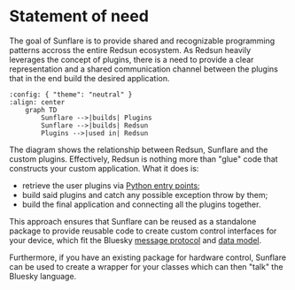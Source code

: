 # Statement of need

The goal of Sunflare is to provide shared and recognizable programming patterns accross the entire Redsun ecosystem.
As Redsun heavily leverages the concept of plugins, there is a need to provide a clear representation and a shared communication channel between the plugins that in the end build the desired application.

```mermaid
:config: { "theme": "neutral" }
:align: center
    graph TD
        Sunflare -->|builds| Plugins
        Sunflare -->|builds| Redsun
        Plugins -->|used in| Redsun
```

The diagram shows the relationship between Redsun, Sunflare and the custom plugins. Effectively, Redsun is nothing more than "glue" code that constructs your custom application. What it does is:

- retrieve the user plugins via [Python entry points];
- build said plugins and catch any possible exception throw by them;
- build the final application and connecting all the plugins together.

This approach ensures that Sunflare can be reused as a standalone package to provide reusable code to create custom control interfaces for your device, which fit the Bluesky [message protocol] and [data model].

Furthermore, if you have an existing package for hardware control, Sunflare can be used to create a wrapper for your classes which can then "talk" the Bluesky language.

[python entry points]: https://packaging.python.org/en/latest/specifications/entry-points/
[message protocol]: https://blueskyproject.io/bluesky/main/msg.html
[data model]: https://blueskyproject.io/event-model/main/explanations/data-model.html
